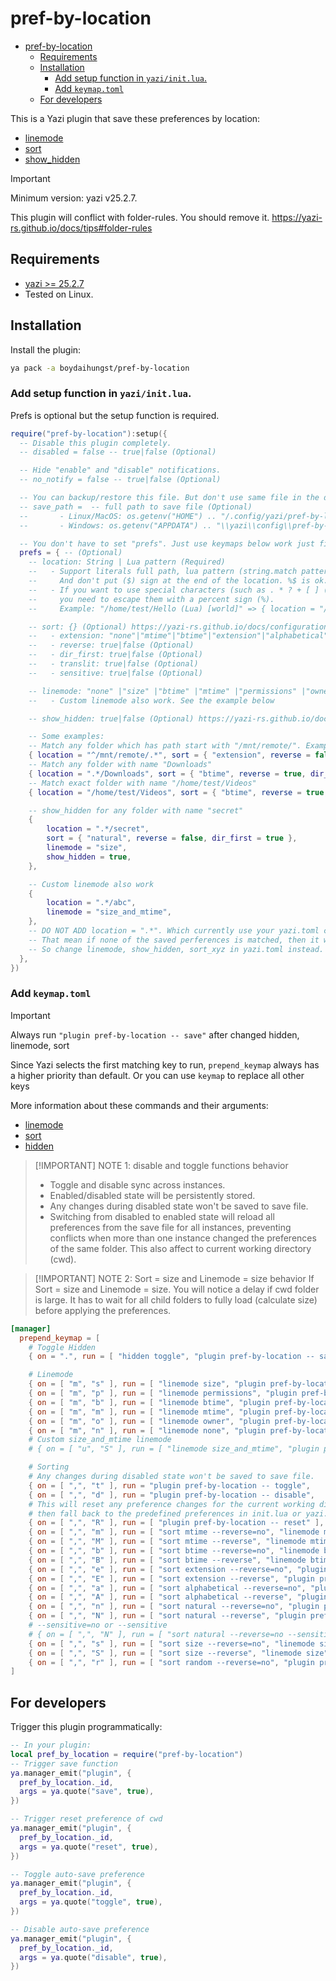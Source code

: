 # pref-by-location

<!--toc:start-->

- [pref-by-location](#pref-by-location)
  - [Requirements](#requirements)
  - [Installation](#installation)
    - [Add setup function in `yazi/init.lua`.](#add-setup-function-in-yaziinitlua)
    - [Add `keymap.toml`](#add-keymaptoml)
  - [For developers](#for-developers)
  <!--toc:end-->

This is a Yazi plugin that save these preferences by location:

- [linemode](https://yazi-rs.github.io/docs/configuration/yazi#manager.linemode)
- [sort](https://yazi-rs.github.io/docs/configuration/yazi#manager.sort_by)
- [show_hidden](https://yazi-rs.github.io/docs/configuration/yazi#manager.show_hidden)

> [!IMPORTANT]
> Minimum version: yazi v25.2.7.
>
> This plugin will conflict with folder-rules. You should remove it.
> https://yazi-rs.github.io/docs/tips#folder-rules

## Requirements

- [yazi >= 25.2.7](https://github.com/sxyazi/yazi)
- Tested on Linux.

## Installation

Install the plugin:

```sh
ya pack -a boydaihungst/pref-by-location
```

### Add setup function in `yazi/init.lua`.

Prefs is optional but the setup function is required.

```lua
require("pref-by-location"):setup({
  -- Disable this plugin completely.
  -- disabled = false -- true|false (Optional)

  -- Hide "enable" and "disable" notifications.
  -- no_notify = false -- true|false (Optional)

  -- You can backup/restore this file. But don't use same file in the different OS.
  -- save_path =  -- full path to save file (Optional)
  --       - Linux/MacOS: os.getenv("HOME") .. "/.config/yazi/pref-by-location"
  --       - Windows: os.getenv("APPDATA") .. "\\yazi\\config\\pref-by-location"

  -- You don't have to set "prefs". Just use keymaps below work just fine
  prefs = { -- (Optional)
    -- location: String | Lua pattern (Required)
    --   - Support literals full path, lua pattern (string.match pattern): https://www.lua.org/pil/20.2.html
    --     And don't put ($) sign at the end of the location. %$ is ok.
    --   - If you want to use special characters (such as . * ? + [ ] ( ) ^ $ %) in "location"
    --     you need to escape them with a percent sign (%).
    --     Example: "/home/test/Hello (Lua) [world]" => { location = "/home/test/Hello %(Lua%) %[world%]", ....}

    -- sort: {} (Optional) https://yazi-rs.github.io/docs/configuration/yazi#manager.sort_by
    --   - extension: "none"|"mtime"|"btime"|"extension"|"alphabetical"|"natural"|"size"|"random", (Optional)
    --   - reverse: true|false (Optional)
    --   - dir_first: true|false (Optional)
    --   - translit: true|false (Optional)
    --   - sensitive: true|false (Optional)

    -- linemode: "none" |"size" |"btime" |"mtime" |"permissions" |"owner" (Optional) https://yazi-rs.github.io/docs/configuration/yazi#manager.linemode
    --   - Custom linemode also work. See the example below

    -- show_hidden: true|false (Optional) https://yazi-rs.github.io/docs/configuration/yazi#manager.show_hidden

    -- Some examples:
    -- Match any folder which has path start with "/mnt/remote/". Example: /mnt/remote/child/child2
    { location = "^/mnt/remote/.*", sort = { "extension", reverse = false, dir_first = true, sensitive = false} },
    -- Match any folder with name "Downloads"
    { location = ".*/Downloads", sort = { "btime", reverse = true, dir_first = true }, linemode = "btime" },
    -- Match exact folder with name "/home/test/Videos"
    { location = "/home/test/Videos", sort = { "btime", reverse = true, dir_first = true }, linemode = "btime" },

    -- show_hidden for any folder with name "secret"
    {
	    location = ".*/secret",
	    sort = { "natural", reverse = false, dir_first = true },
	    linemode = "size",
	    show_hidden = true,
    },

    -- Custom linemode also work
    {
	    location = ".*/abc",
	    linemode = "size_and_mtime",
    },
    -- DO NOT ADD location = ".*". Which currently use your yazi.toml config as fallback.
    -- That mean if none of the saved perferences is matched, then it will use your config from yazi.toml.
    -- So change linemode, show_hidden, sort_xyz in yazi.toml instead.
  },
})
```

### Add `keymap.toml`

> [!IMPORTANT]
> Always run `"plugin pref-by-location -- save"` after changed hidden, linemode, sort

Since Yazi selects the first matching key to run, `prepend_keymap` always has a higher priority than default.
Or you can use `keymap` to replace all other keys

More information about these commands and their arguments:

- [linemode](https://yazi-rs.github.io/docs/configuration/keymap#manager.linemode)
- [sort](https://yazi-rs.github.io/docs/configuration/keymap#manager.sort)
- [hidden](https://yazi-rs.github.io/docs/configuration/keymap#manager.hidden)

> [!IMPORTANT] NOTE 1: disable and toggle functions behavior
>
> - Toggle and disable sync across instances.
> - Enabled/disabled state will be persistently stored.
> - Any changes during disabled state won't be saved to save file.
> - Switching from disabled to enabled state will reload all preferences
>   from the save file for all instances, preventing conflicts
>   when more than one instance changed the preferences of the same folder.
>   This also affect to current working directory (cwd).

> [!IMPORTANT] NOTE 2: Sort = size and Linemode = size behavior
> If Sort = size and Linemode = size.
> You will notice a delay if cwd folder is large.
> It has to wait for all child folders to fully load (calculate size) before applying
> the preferences.

```toml
[manager]
  prepend_keymap = [
    # Toggle Hidden
    { on = ".", run = [ "hidden toggle", "plugin pref-by-location -- save" ], desc = "Toggle the visibility of hidden files" },

    # Linemode
    { on = [ "m", "s" ], run = [ "linemode size", "plugin pref-by-location -- save" ],        desc = "Linemode: size" },
    { on = [ "m", "p" ], run = [ "linemode permissions", "plugin pref-by-location -- save" ], desc = "Linemode: permissions" },
    { on = [ "m", "b" ], run = [ "linemode btime", "plugin pref-by-location -- save" ],       desc = "Linemode: btime" },
    { on = [ "m", "m" ], run = [ "linemode mtime", "plugin pref-by-location -- save" ],       desc = "Linemode: mtime" },
    { on = [ "m", "o" ], run = [ "linemode owner", "plugin pref-by-location -- save" ],       desc = "Linemode: owner" },
    { on = [ "m", "n" ], run = [ "linemode none", "plugin pref-by-location -- save" ],        desc = "Linemode: none" },
    # Custom size_and_mtime linemode
    # { on = [ "u", "S" ], run = [ "linemode size_and_mtime", "plugin pref-by-location -- save" ], desc = "Show Size and Modified time" },

    # Sorting
    # Any changes during disabled state won't be saved to save file.
    { on = [ ",", "t" ], run = "plugin pref-by-location -- toggle",                                                desc = "Toggle auto-save preferences" },
    { on = [ ",", "d" ], run = "plugin pref-by-location -- disable",                                               desc = "Disable auto-save preferences" },
    # This will reset any preference changes for the current working directory (CWD),
    # then fall back to the predefined preferences in init.lua or yazi.toml.
    { on = [ ",", "R" ], run = [ "plugin pref-by-location -- reset" ],                                             desc = "Reset preference of cwd" },
    { on = [ ",", "m" ], run = [ "sort mtime --reverse=no", "linemode mtime", "plugin pref-by-location -- save" ], desc = "Sort by modified time" },
    { on = [ ",", "M" ], run = [ "sort mtime --reverse", "linemode mtime", "plugin pref-by-location -- save" ],    desc = "Sort by modified time (reverse)" },
    { on = [ ",", "b" ], run = [ "sort btime --reverse=no", "linemode btime", "plugin pref-by-location -- save" ], desc = "Sort by birth time" },
    { on = [ ",", "B" ], run = [ "sort btime --reverse", "linemode btime", "plugin pref-by-location -- save" ],    desc = "Sort by birth time (reverse)" },
    { on = [ ",", "e" ], run = [ "sort extension --reverse=no", "plugin pref-by-location -- save" ],               desc = "Sort by extension" },
    { on = [ ",", "E" ], run = [ "sort extension --reverse", "plugin pref-by-location -- save" ],                  desc = "Sort by extension (reverse)" },
    { on = [ ",", "a" ], run = [ "sort alphabetical --reverse=no", "plugin pref-by-location -- save" ],            desc = "Sort alphabetically" },
    { on = [ ",", "A" ], run = [ "sort alphabetical --reverse", "plugin pref-by-location -- save" ],               desc = "Sort alphabetically (reverse)" },
    { on = [ ",", "n" ], run = [ "sort natural --reverse=no", "plugin pref-by-location -- save" ],                 desc = "Sort naturally" },
    { on = [ ",", "N" ], run = [ "sort natural --reverse", "plugin pref-by-location -- save" ],                    desc = "Sort naturally (reverse)" },
    # --sensitive=no or --sensitive
    # { on = [ ",", "N" ], run = [ "sort natural --reverse=no --sensitive", "plugin pref-by-location -- save" ],                    desc = "Sort naturally" },
    { on = [ ",", "s" ], run = [ "sort size --reverse=no", "linemode size", "plugin pref-by-location -- save" ],   desc = "Sort by size" },
    { on = [ ",", "S" ], run = [ "sort size --reverse", "linemode size", "plugin pref-by-location -- save" ],      desc = "Sort by size (reverse)" },
    { on = [ ",", "r" ], run = [ "sort random --reverse=no", "plugin pref-by-location -- save" ],                  desc = "Sort randomly" },
]
```

## For developers

Trigger this plugin programmatically:

```lua
-- In your plugin:
local pref_by_location = require("pref-by-location")
-- Trigger save function
ya.manager_emit("plugin", {
  pref_by_location._id,
  args = ya.quote("save", true),
})

-- Trigger reset preference of cwd
ya.manager_emit("plugin", {
  pref_by_location._id,
  args = ya.quote("reset", true),
})

-- Toggle auto-save preference
ya.manager_emit("plugin", {
  pref_by_location._id,
  args = ya.quote("toggle", true),
})

-- Disable auto-save preference
ya.manager_emit("plugin", {
  pref_by_location._id,
  args = ya.quote("disable", true),
})


```
